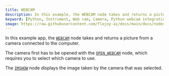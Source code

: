```yaml
---
title: WEBCAM
description: In this example, the WEBCAM node takes and returns a picture if a USB camera is connected to the computer. The IMSHOW node then displays the image taken by the camera, and the END node terminates the process.
keyword: [Python, Instrument, Web cam, Camera, Python webcam integration, Camera instrument in Python, Capture images and videos, Streamline webcam usage, Python-based camera control, Webcam integration techniques, Python image and video capture, Enhance projects with webcam, Accurate media processing, Webcam usage with Python]
image: https://raw.githubusercontent.com/flojoy-ai/docs/main/docs/nodes/INSTRUMENTS/WEB_CAM/CAMERA/examples/EX1/output.jpeg
---  
```


In this example app, the [`WEBCAM`](https://github.com/flojoy-io/nodes/blob/main/INSTRUMENTS/WEB_CAM/CAMERA/CAMERA.py) node takes and returns a picture from a camera connected to the computer.

The camera first has to be opened with the [`OPEN_WEBCAM`](https://github.com/flojoy-io/nodes/blob/main/INSTRUMENTS/WEB_CAM/CAMERA/CAMERA.py) node, which requires you to select which camera to use.

The [`IMSHOW`](https://github.com/flojoy-io/nodes/blob/main/VISUALIZERS/PLOTLY/TABLE/TABLE.py) node displays the image taken by the camera that was selected.
